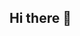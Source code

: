 ## Hi there 👋

<!--
**Gartax/Gartax** is a ✨ _special_ ✨ repository because its `README.md` (this file) appears on your GitHub profile.

Here are some ideas to get you started:
<h1>My Skills</h1>
- 🔭 I’m currently working on ...
- 🌱 I’m currently learning ...
- 👯 I’m looking to collaborate on ...
- 🤔 I’m looking for help with ...
- 💬 Ask me about ...
- 📫 How to reach me: ...
- 😄 Pronouns: ...
- ⚡ Fun fact: ...
-->
